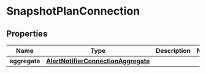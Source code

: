 

# SnapshotPlanConnection


## Properties

Name | Type | Description | Notes
------------ | ------------- | ------------- | -------------
**aggregate** | [**AlertNotifierConnectionAggregate**](AlertNotifierConnectionAggregate.md) |  | 



